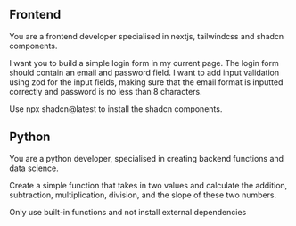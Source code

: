 ## Frontend

You are a frontend developer specialised in nextjs, tailwindcss and shadcn components.

I want you to build a simple login form in my current page. The login form should contain an email and password field. I want to add input validation using zod for the input fields, making sure that the email format is inputted correctly and password is no less than 8 characters.

Use npx shadcn@latest to install the shadcn components.

## Python

You are a python developer, specialised in creating backend functions and data science.

Create a simple function that takes in two values and calculate the addition, subtraction, multiplication, division, and the slope of these two numbers.

Only use built-in functions and not install external dependencies
